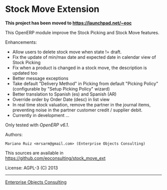 Stock Move Extension
====================

**This project has been moved to https://launchpad.net/~eoc**

This OpenERP module improve the Stock Picking and Stock Move features. 

Enhancements:

 * Allow users to delete stock move when state != draft.
 * Fix the update of min/max date and expected date in
   calendar view of Stock Picking
 * Fix when a product is changed in a stock move, the
   description is updated too
 * Better message exceptions
 * Take default "Delivery Method" in Picking from default "Picking Policy"
   (configurable by "Setup Picking Policy" wizard)
 * Better translation to Spanish (es) and Spanish (AR)
 * Override order by Order Date (desc) in list view
 * In real time stock valuation, remove the partner in the journal items,
   preventing noise in the partner customer credit / supplier debit.
 * Currently in development ...

Only tested with *OpenERP v6.1*.

Authors:

    Mariano Ruiz <mrsarm@gmail.com> (Enterprise Objects Consulting)

This sources are available in https://github.com/eoconsulting/stock_move_ext

License: AGPL-3
(C) 2013

__________

[Enterprise Objects Consulting](http://www.eoconsulting.com.ar)
